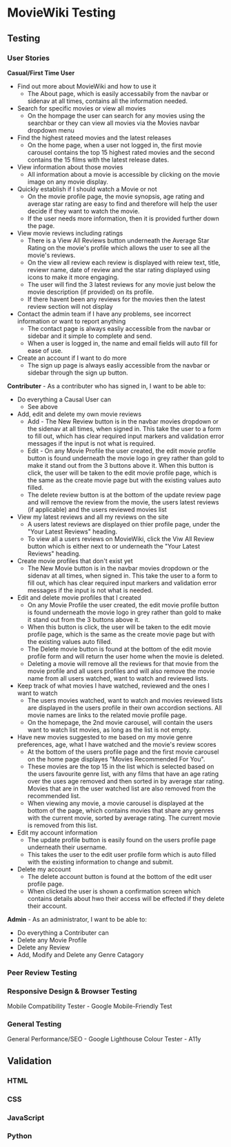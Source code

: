 # MovieWiki Testing

## Testing

### User Stories

**Casual/First Time User** 
- Find out more about MovieWiki and how to use it
    - The About page, which is easily accessabily from the navbar or sidenav at all times, contains all the information needed.
- Search for specific movies or view all movies
    - On the hompage the user can search for any movies using the searchbar or they can view all movies via the Movies navbar dropdown menu
- Find the highest rateed movies and the latest releases
    - On the home page, when a user not logged in, the first movie carousel contains the top 15 highest rated movies and the second contains the 15 films with the latest release dates.
- View information about those movies
    - All information about a movie is accessible by clicking on the movie image on any movie display.
- Quickly establish if I should watch a Movie or not
    - On the movie profile page, the movie synopsis, age rating and average star rating are easy to find and therefore will help the user decide if they want to watch the movie.
    - If the user needs more information, then it is provided further down the page.
- View movie reviews including ratings
    - There is a View All Reviews button underneath the Average Star Rating on the movie's profile which allows the user to see all the movie's reviews.
    - On the view all review each review is displayed with reiew text, title, reviewr name, date of review and the star rating displayed using icons to make it more engaging.
    - The user will find the 3 latest reviews for any movie just below the movie description (if provided) on its profile.
    - If there havent been any reviews for the movies then the latest review section will not display
- Contact the admin team if I have any problems, see incorrect information or want to report anything
    - The contact page is always easliy accessible from the navbar or sidebar and it simple to complete and send.
    - When a user is logged in, the name and email fields will auto fill for ease of use.
- Create an account if I want to do more
    - The sign up page is always easliy accessible from the navbar or sidebar through the sign up button.


**Contributer** - As a contributer who has signed in, I want to be able to:
- Do everything a Causal User can
    - See above
- Add, edit and delete my own movie reviews
    - Add - The New Review button is in the navbar movies dropdown or the sidenav at all times, when signed in. This take the user to a form to fill out, which has clear required input markers and validation error messages if the input is not what is required.
    - Edit - On any Movie Profile the user created, the edit movie profile button is found underneath the movie logo in grey rather than gold to make it stand out from the 3 buttons above it. When this button is click, the user will be taken to the edit movie profile page, which is the same as the create movie page but with the existing values auto filled.
    - The delete review button is at the bottom of the update review page and will remove the review from the movie, the users latest reviews (if applicable) and the users reviewed movies list
- View my latest reviews and all my reviews on the site
    - A users latest reviews are displayed on thier profile page, under the "Your Latest Reviews" heading.
    - To view all a users reviews on MovieWiki, click the Viw All Review button which is either next to or underneath the "Your Latest Reviews" heading.
- Create movie profiles that don't exist yet
    - The New Movie button is in the navbar movies dropdown or the sidenav at all times, when signed in. This take the user to a form to fill out, which has clear required input markers and validation error messages if the input is not what is needed.
- Edit and delete movie profiles that I created
    - On any Movie Profile the user created, the edit movie profile button is found underneath the movie logo in grey rather than gold to make it stand out from the 3 buttons above it. 
    - When this button is click, the user will be taken to the edit movie profile page, which is the same as the create movie page but with the existing values auto filled.
    - The Delete movie button is found at the bottom of the edit movie profile form and will return the user home when the movie is deleted. 
    - Deleting a movie will remove all the reviews for that movie from the movie profile and all users profiles and will also remove the movie name from all users watched, want to watch and reviewed lists.
- Keep track of what movies I have watched, reviewed and the ones I want to watch
    - The users movies watched, want to watch and movies reviewed lists are displayed in the users profile in their own accordion sections. All movie names are links to the related movie profile page.
    - On the homepage, the 2nd movie carousel, will contain the users want to watch list movies, as long as the list is not empty. 
- Have new movies suggested to me based on my movie genre preferences, age, what I have watched and the movie's review scores
    - At the bottom of the users profile page and the first movie carousel on the home page displayes "Movies Recommended For You".
    - These movies are the top 15 in the list which is selected based on the users favourite genre list, with any films that have an age rating over the uses age removed and then sorted in by average star rating. Movies that are in the user watched list are also removed from the recommended list.
    - When viewing any movie, a movie carousel is displayed at the bottom of the page, which contains movies that share any genres with the current movie, sorted by average rating. The current movie is removed from this list.
- Edit my account information
    - The update profile button is easily found on the users profile page underneath their username.
    - This takes the user to the edit user profile form which is auto filled with the existing information to change and submit.
- Delete my account
    - The delete account button is found at the bottom of the edit user profile page.
    - When clicked the user is shown a confirmation screen which contains details about hwo their access will be effected if they delete their account.

**Admin** - As an administrator, I want to be able to:
- Do everything a Contributer can
- Delete any Movie Profile
- Delete any Review
- Add, Modify and Delete any Genre Catagory


### Peer Review Testing

### Responsive Design & Browser Testing
Mobile Compatibility Tester - Google Mobile-Friendly Test

### General Testing
General Performance/SEO - Google Lighthouse
Colour Tester - A11y

## Validation

### HTML

### CSS

### JavaScript

### Python
